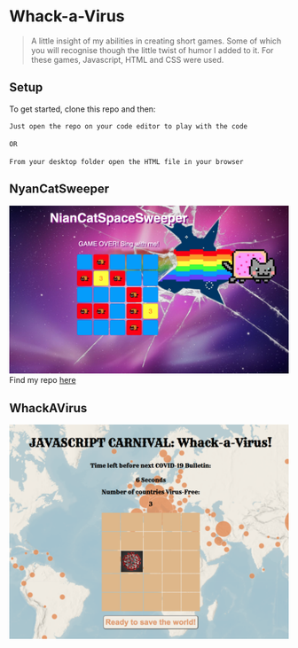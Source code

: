# Whack-a-Virus

> A little insight of my abilities in creating short games. Some of which you will recognise though the little twist of humor I added to it.
For these games, Javascript, HTML and CSS were used.

## Setup

To get started, clone this repo and then:

```
Just open the repo on your code editor to play with the code

OR

From your desktop folder open the HTML file in your browser
```


## NyanCatSweeper
![alt text](https://github.com/tatiana-bernon/JavaScript-Game-Carnival/blob/4e622c39217569a502182d9910f23b7c872ce2e0/nyanCatsweeper.png)
Find my repo [here](https://github.com/tatiana-bernon/NyanCat-Sweeper)

## WhackAVirus
![alt text](https://github.com/tatiana-bernon/JavaScript-Game-Carnival/blob/4e622c39217569a502182d9910f23b7c872ce2e0/Whackavirus.png)
